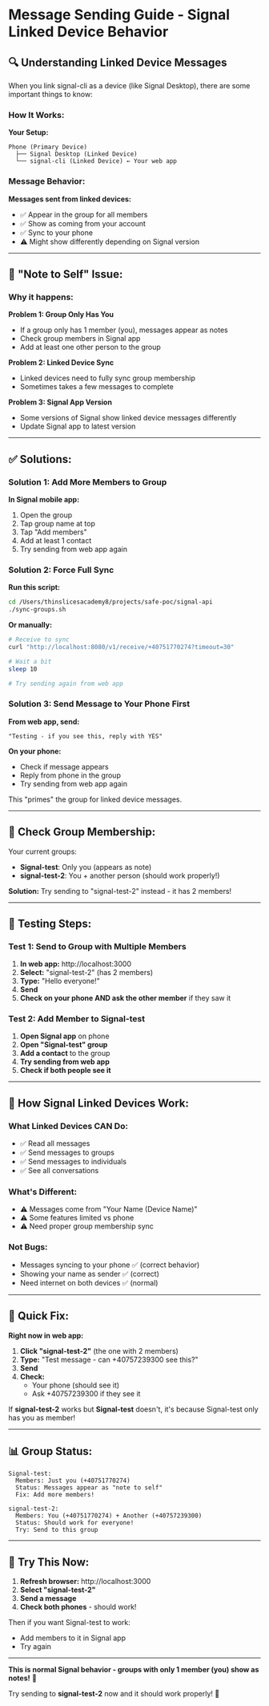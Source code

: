 # Message Sending Guide - Signal Linked Device Behavior

## 🔍 Understanding Linked Device Messages

When you link signal-cli as a device (like Signal Desktop), there are some important things to know:

### **How It Works:**

**Your Setup:**
```
Phone (Primary Device)
  ├── Signal Desktop (Linked Device)
  └── signal-cli (Linked Device) ← Your web app
```

### **Message Behavior:**

**Messages sent from linked devices:**
- ✅ Appear in the group for all members
- ✅ Show as coming from your account
- ✅ Sync to your phone
- ⚠️ Might show differently depending on Signal version

---

## 🐛 **"Note to Self" Issue:**

### **Why it happens:**

**Problem 1: Group Only Has You**
- If a group only has 1 member (you), messages appear as notes
- Check group members in Signal app
- Add at least one other person to the group

**Problem 2: Linked Device Sync**
- Linked devices need to fully sync group membership
- Sometimes takes a few messages to complete

**Problem 3: Signal App Version**
- Some versions of Signal show linked device messages differently
- Update Signal app to latest version

---

## ✅ **Solutions:**

### Solution 1: Add More Members to Group

**In Signal mobile app:**
1. Open the group
2. Tap group name at top
3. Tap "Add members"
4. Add at least 1 contact
5. Try sending from web app again

### Solution 2: Force Full Sync

**Run this script:**
```bash
cd /Users/thinslicesacademy8/projects/safe-poc/signal-api
./sync-groups.sh
```

**Or manually:**
```bash
# Receive to sync
curl "http://localhost:8080/v1/receive/+40751770274?timeout=30"

# Wait a bit
sleep 10

# Try sending again from web app
```

### Solution 3: Send Message to Your Phone First

**From web app, send:**
```
"Testing - if you see this, reply with YES"
```

**On your phone:**
- Check if message appears
- Reply from phone in the group
- Try sending from web app again

This "primes" the group for linked device messages.

---

## 📱 **Check Group Membership:**

Your current groups:
- **Signal-test**: Only you (appears as note)
- **signal-test-2**: You + another person (should work properly!)

**Solution:** Try sending to "signal-test-2" instead - it has 2 members!

---

## 🧪 **Testing Steps:**

### Test 1: Send to Group with Multiple Members

1. **In web app:** http://localhost:3000
2. **Select:** "signal-test-2" (has 2 members)
3. **Type:** "Hello everyone!"
4. **Send**
5. **Check on your phone AND ask the other member** if they saw it

### Test 2: Add Member to Signal-test

1. **Open Signal app** on phone
2. **Open "Signal-test" group**
3. **Add a contact** to the group
4. **Try sending from web app**
5. **Check if both people see it**

---

## 🔧 **How Signal Linked Devices Work:**

### What Linked Devices CAN Do:
- ✅ Read all messages
- ✅ Send messages to groups
- ✅ Send messages to individuals
- ✅ See all conversations

### What's Different:
- ⚠️ Messages come from "Your Name (Device Name)"
- ⚠️ Some features limited vs phone
- ⚠️ Need proper group membership sync

### Not Bugs:
- Messages syncing to your phone ✅ (correct behavior)
- Showing your name as sender ✅ (correct)
- Need internet on both devices ✅ (normal)

---

## 🎯 **Quick Fix:**

**Right now in web app:**

1. **Click "signal-test-2"** (the one with 2 members)
2. **Type:** "Test message - can +40757239300 see this?"
3. **Send**
4. **Check:**
   - Your phone (should see it)
   - Ask +40757239300 if they see it

If **signal-test-2** works but **Signal-test** doesn't, it's because Signal-test only has you as member!

---

## 📊 **Group Status:**

```
Signal-test:
  Members: Just you (+40751770274)
  Status: Messages appear as "note to self"
  Fix: Add more members!

signal-test-2:
  Members: You (+40751770274) + Another (+40757239300)
  Status: Should work for everyone!
  Try: Send to this group
```

---

## 🚀 **Try This Now:**

1. **Refresh browser:** http://localhost:3000
2. **Select "signal-test-2"**
3. **Send a message**
4. **Check both phones** - should work!

Then if you want Signal-test to work:
- Add members to it in Signal app
- Try again

---

**This is normal Signal behavior - groups with only 1 member (you) show as notes!** 📝

Try sending to **signal-test-2** now and it should work properly! 🎉

